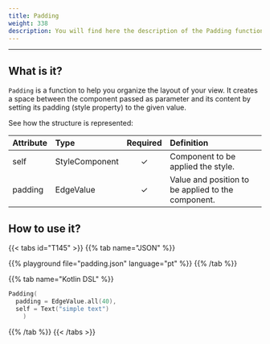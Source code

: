 ```yaml
---
title: Padding
weight: 338
description: You will find here the description of the Padding function and its attributes details
---
```


---


## What is it?

`Padding` is a function to help you organize the layout of your view. It creates a space between the component passed as parameter and its content by setting its padding (style property) to the given value.

See how the structure is represented:

| **Attribute** | **Type**  | Required | **Definition** |
| :----------- | :------------------------------------------------------------- | :---------: | :---------------------------------------------------------------------------------------------------------------- |
| self   | StyleComponent                                                |      ✓       | Component to be applied the style. |
| padding   | EdgeValue                                                |      ✓       | Value and position to be applied to the component. |


## How to use it?

{{< tabs id="T145" >}}
{{% tab name="JSON" %}}

<!-- json-playground:padding.json
{
  "_beagleComponent_" : "beagle:text",
  "text" : "simple text",
  "style" : {
    "padding" : {
      "all" : {
        "value" : 40.0,
        "type" : "REAL"
      }
    }
  }
}
-->

{{% playground file="padding.json" language="pt" %}}
{{% /tab %}}

{{% tab name="Kotlin DSL" %}}

```kotlin
Padding(
  padding = EdgeValue.all(40),
  self = Text("simple text")
    )
```

{{% /tab %}}
{{< /tabs >}}
